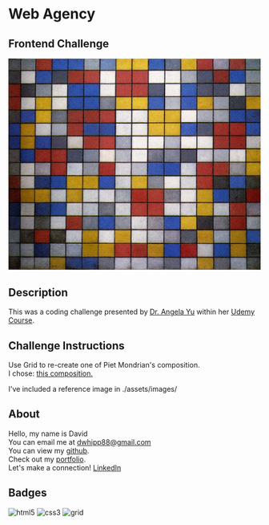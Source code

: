 # Web Agency

## Frontend Challenge

![app-image](./assets/images/mondrian-composition-with-grid-9-checkerboard-with-light-colors-1919.webp)

## Description

This was a coding challenge presented by [Dr. Angela Yu](https://www.udemy.com/user/4b4368a3-b5c8-4529-aa65-2056ec31f37e/) within her [Udemy Course](https://www.udemy.com/course/the-complete-web-development-bootcamp/).

## Challenge Instructions

Use Grid to re-create one of Piet Mondrian's composition.  
I chose: [this composition.](https://utopiadystopiawwi.wordpress.com/de-stijl/piet-mondrian/composition-with-grids-checkerboard-composition-with-light-colors/#jp-carousel-201)

I've included a reference image in ./assets/images/

## About

Hello, my name is David  
You can email me at [dwhipp88@gmail.com](mailto:dwhipp88@gmail.com)  
You can view my [github](https://github.com/D-Whipp).  
Check out my [portfolio](https://splendid-ganache-f82581.netlify.app/).  
Let's make a connection! [LinkedIn](https://www.linkedin.com/in/david-w-079841213/)

## Badges

![html5](https://img.shields.io/badge/html5-HyperTextMarkupLanguage-darkblue)
![css3](https://img.shields.io/badge/css3-CascadingStyleSheets-darkblue)
![grid](https://img.shields.io/badge/layout-Grid-darkblue)
